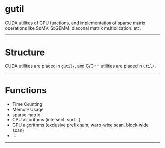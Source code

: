 # gutil

CUDA  utilities of GPU functions, and implementation of sparse matrix operations like SpMV, SpGEMM, diagonal matrix multiplication, etc.


---

# Structure

CUDA utilities are placed in `gutil/`, and C/C++ utilities are placed in `util/`.



---

# Functions

- Time Counting
- Memory Usage
- sparse matrix
- CPU algorithms (intersect, sort...)
- GPU algorithms (exclusive prefix sum, warp-wide scan, block-wide scan)
- ...
---




